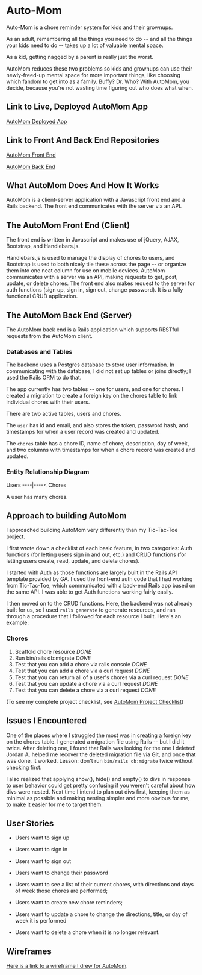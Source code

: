 # Auto-Mom

Auto-Mom is a chore reminder system for kids and their grownups.

As an adult, remembering all the things you need to do -- and all the things
your kids need to do -- takes up a lot of valuable mental space.

As a kid, getting nagged by a parent is really just the worst.

AutoMom reduces these two problems so kids and grownups can use their newly-freed-up
mental space for more important things, like choosing which fandom to get into
as a family. Buffy? Dr. Who? With AutoMom, you decide, because you're not
wasting time figuring out who does what when.

## Link to Live, Deployed AutoMom App

[AutoMom Deployed App](https://lisawilliams.github.io/auto-mom-front/)

## Link to Front And Back End Repositories

[AutoMom Front End](https://github.com/lisawilliams/auto-mom-front)

[AutoMom Back End](https://github.com/lisawilliams/auto-mom-back)

## What AutoMom Does And How It Works

AutoMom is a client-server application with a Javascript front end and a Rails
backend. The front end communicates with the server via an API.

## The AutoMom Front End (Client)

The front end is written in Javascript and makes use of jQuery, AJAX,
Bootstrap, and Handlebars.js.

Handlebars.js is used to manage the display of chores to users, and Bootstrap
is used to both nicely tile these across the page -- or organize them into one
neat column for use on mobile devices. AutoMom communicates with a server
via an API, making requests to get, post, update, or delete chores. The front end
also makes request to the server for auth functions (sign up, sign in,
sign out, change password). It is a fully functional CRUD application.

## The AutoMom Back End (Server)

The AutoMom back end is a Rails application which supports RESTful requests
from the AutoMom client.

### Databases and Tables

The backend uses a Postgres database to store user information. In communicating
with the database, I did not set up tables or joins directly; I used the Rails ORM to do that.

The app currently has two tables -- one for users, and one for chores. I created
a migration to create a foreign key on the chores table to link individual chores
with their users.

There are two active tables, users and chores.

The `user` has id and email, and also stores the token, password hash, and timestamps
for when a user record was created and updated.

The `chores` table has a chore ID, name of chore, description, day of week, and
two columns with timestamps for when a chore record was created and updated.

### Entity Relationship Diagram

Users ----|----< Chores

A user has many chores.


## Approach to building AutoMom

I approached building AutoMom very differently than my Tic-Tac-Toe project.

I first wrote down a checklist of each basic feature, in two categories: Auth
functions (for letting users sign in and out, etc.) and CRUD functions (for
letting users create, read, update, and delete chores).

I started with Auth as those functions are largely built in the Rails API template
provided by GA. I used the front-end auth code that I had working from Tic-Tac-Toe,
which communicated with a back-end Rails app based on the same API. I was able to get Auth
functions working fairly easily.

I then moved on to the CRUD functions. Here, the backend was not already built for us,
so I used `rails generate` to generate resources, and ran through a procedure that I
followed for each resource I built. Here's an example:

### Chores

1. Scaffold chore resource *DONE*
2. Run bin/rails db:migrate *DONE*
3. Test that you can add a chore via rails console *DONE*
4. Test that you can add a chore via a curl request *DONE*
5. Test that you can return all of a user's chores via a curl request *DONE*
6. Test that you can update a chore via a curl request *DONE*
7. Test that you can delete a chore via a curl request *DONE*

(To see my complete project checklist, see [AutoMom Project Checklist](https://github.com/lisawilliams/auto-mom-front/blob/master/checklist.md))

## Issues I Encountered

One of the places where I struggled the most was in creating a foreign key on the chores
table. I generated a migration file using Rails -- but I did it twice. After deleting one,
I found that Rails was looking for the one I deleted! Jordan A. helped me recover the deleted
migration file via Git, and once that was done, it worked. Lesson: don't run `bin/rails db:migrate` twice
without checking first.

I also realized that applying show(), hide() and empty() to divs in response to user
behavior could get pretty confusing if you weren't careful about how divs were nested.
Next time I intend to plan out divs first, keeping them as minimal as possible and making
nesting simpler and more obvious for me, to make it easier for me to target them.

## User Stories

* Users want to sign up
* Users want to sign in
* Users want to sign out
* Users want to change their password

* Users want to see a list of their current chores, with directions and days of week those chores are performed;
* Users want to create new chore reminders;
* Users want to update a chore to change the directions, title, or day of week it is performed
* Users want to delete a chore when it is no longer relevant.


## Wireframes

[Here is a link to a wireframe I drew for AutoMom](https://github.com/lisawilliams/auto-mom-front/blob/development/Auto-Mom-Wireframe.jpg).
